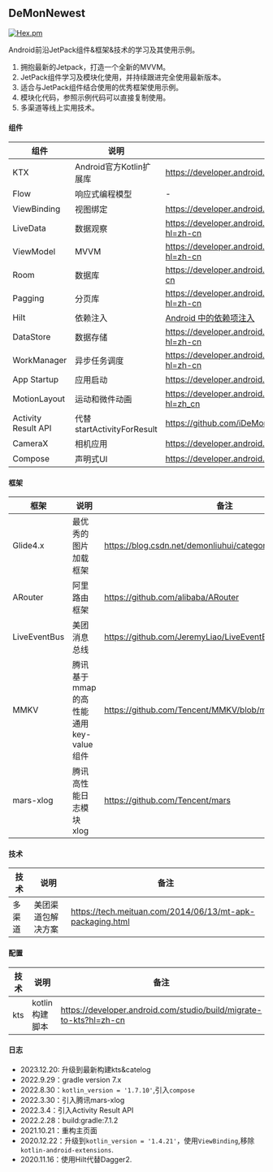 ## DeMonNewest
[![Hex.pm](https://img.shields.io/badge/Jetpack-AndroidX-orange)]()

Android前沿JetPack组件&框架&技术的学习及其使用示例。

1. 拥抱最新的Jetpack，打造一个全新的MVVM。
2. JetPack组件学习及模块化使用，并持续跟进完全使用最新版本。
3. 适合与JetPack组件结合使用的优秀框架使用示例。
4. 模块化代码，参照示例代码可以直接复制使用。
5. 多渠道等线上实用技术。

#### 组件

|组件|说明|备注|
|--|--|--|
|KTX|Android官方Kotlin扩展库|<https://developer.android.google.cn/kotlin/ktx?hl=zh_cn#workmanager>|
|Flow|响应式编程模型|-|
|ViewBinding|视图绑定|<https://developer.android.google.cn/topic/libraries/view-binding?hl=zh-cn>|
|LiveData|数据观察|<https://developer.android.google.cn/topic/libraries/architecture/livedata?hl=zh-cn>|
|ViewModel|MVVM|<https://developer.android.google.cn/topic/libraries/architecture/viewmodel?hl=zh-cn>|
|Room|数据库|<https://developer.android.google.cn/topic/libraries/architecture/room?hl=zh-cn>|
|Pagging|分页库|<https://developer.android.google.cn/topic/libraries/architecture/paging?hl=zh-cn>|
|Hilt|依赖注入|[Android 中的依赖项注入](https://developer.android.google.cn/training/dependency-injection/hilt-android?hl=zh-cn)|
|DataStore|数据存储|<https://developer.android.google.cn/topic/libraries/architecture/datastore?hl=zh-cn>|
|WorkManager|异步任务调度|<https://developer.android.google.cn/topic/libraries/architecture/workmanager?hl=zh-cn>|
|App Startup|应用启动|<https://developer.android.google.cn/topic/libraries/app-startup?hl=zh-cn>|
|MotionLayout|运动和微件动画|<https://developer.android.google.cn/training/constraint-layout/motionlayout?hl=zh_cn>|
|Activity Result API|代替startActivityForResult|<https://github.com/iDeMonnnnnn/DeMon-ARA>|
|CameraX|相机应用|<https://developer.android.google.cn/training/camerax?hl=zh-cn>|
|Compose|声明式UI|<https://developer.android.google.cn/jetpack/compose/tutorial?hl=zh-cn>|

#### 框架

|框架|说明|备注|
|--|--|--|
|Glide4.x|最优秀的图片加载框架|https://blog.csdn.net/demonliuhui/category_9926150.html|
|ARouter|阿里路由框架|<https://github.com/alibaba/ARouter>|
|LiveEventBus|美团消息总线|<https://github.com/JeremyLiao/LiveEventBus>|
|MMKV|腾讯基于mmap的高性能通用key-value组件|<https://github.com/Tencent/MMKV/blob/master/readme_cn.md>|
|mars-xlog|腾讯高性能日志模块xlog|<https://github.com/Tencent/mars>|

#### 技术

|技术|说明|备注|
|--|--|--|
|多渠道|美团渠道包解决方案|<https://tech.meituan.com/2014/06/13/mt-apk-packaging.html>|

#### 配置
| 技术  | 说明         |备注|
|-----|------------|--|
| kts | kotlin构建脚本 |<https://developer.android.com/studio/build/migrate-to-kts?hl=zh-cn>|

#### 日志
- 2023.12.20: 升级到最新构建kts&catelog
- 2022.9.29：gradle version 7.x
- 2022.8.30：```kotlin_version = '1.7.10'```,引入```compose```
- 2022.3.30：引入腾讯mars-xlog
- 2022.3.4：引入Activity Result API
- 2022.2.28：build:gradle:7.1.2
- 2021.10.21：重构主页面
- 2020.12.22：升级到```kotlin_version = '1.4.21'```，使用```ViewBinding```,移除```kotlin-android-extensions```.
- 2020.11.16：使用Hilt代替Dagger2.
